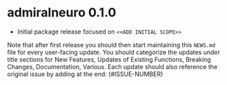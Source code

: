 # admiralneuro 0.1.0

- Initial package release focused on `<<ADD INITIAL SCOPE>>`

Note that after first release you should then start maintaining this `NEWS.md` file for every user-facing update.
You should categorize the updates under title sections for New Features, Updates of Existing Functions,
Breaking Changes, Documentation, Various.
Each update should also reference the original issue by adding at the end: (#ISSUE-NUMBER)

